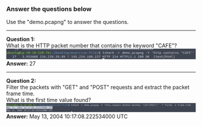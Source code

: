 ### Answer the questions below
Use the "demo.pcapng" to answer the questions.

---

**Question 1:**  
What is the HTTP packet number that contains the keyword "CAFE"?  
![alt text](../png/Tshark/10.png)
**Answer:** 27  

---

**Question 2:**  
Filter the packets with "GET" and "POST" requests and extract the packet frame time.  
What is the first time value found?  
![alt text](../png/Tshark/11.png)
**Answer:** May 13, 2004 10:17:08.222534000 UTC  